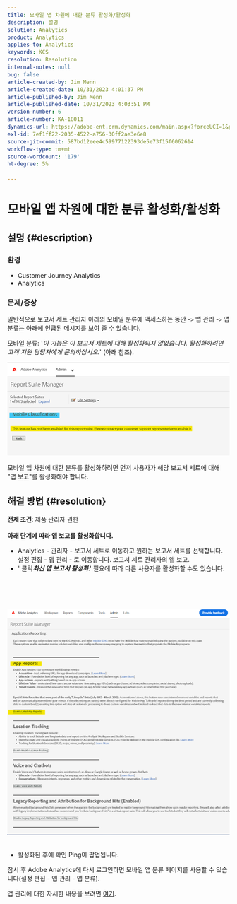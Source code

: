 ```yaml
---
title: 모바일 앱 차원에 대한 분류 활성화/활성화
description: 설명
solution: Analytics
product: Analytics
applies-to: Analytics
keywords: KCS
resolution: Resolution
internal-notes: null
bug: false
article-created-by: Jim Menn
article-created-date: 10/31/2023 4:01:37 PM
article-published-by: Jim Menn
article-published-date: 10/31/2023 4:03:51 PM
version-number: 6
article-number: KA-18011
dynamics-url: https://adobe-ent.crm.dynamics.com/main.aspx?forceUCI=1&pagetype=entityrecord&etn=knowledgearticle&id=29a4f7c0-0678-ee11-8179-6045bd006268
exl-id: 7ef1ff22-2035-4522-a756-30ff2ae3e6e8
source-git-commit: 587bd12eee4c59977122393de5e73f15f6062614
workflow-type: tm+mt
source-wordcount: '179'
ht-degree: 5%

---
```


# 모바일 앱 차원에 대한 분류 활성화/활성화

## 설명 {#description}


### <b>환경</b>

- Customer Journey Analytics
- Analytics




### <b>문제/증상</b>

일반적으로 보고서 세트 관리자 아래의 모바일 분류에 액세스하는 동안 -`>`  앱 관리 -`>`  앱 분류는 아래에 언급된 메시지를 보여 줄 수 있습니다.

모바일 분류: &#39;*이 기능은 이 보고서 세트에 대해 활성화되지 않았습니다. 활성화하려면 고객 지원 담당자에게 문의하십시오.*&#39; (아래 참조).

![](assets/___2aa4f7c0-0678-ee11-8179-6045bd006268___.png)

모바일 앱 차원에 대한 분류를 활성화하려면 먼저 사용자가 해당 보고서 세트에 대해 &quot;앱 보고&quot;를 활성화해야 합니다.


## 해결 방법 {#resolution}

<b>전제 조건</b>: 제품 관리자 권한<br><br><b>아래 단계에 따라 앱 보고를 활성화합니다.</b>
- Analytics - 관리자 - 보고서 세트로 이동하고 원하는 보고서 세트를 선택합니다. 설정 편집 - 앱 관리 - 로 이동합니다.<b> </b>보고서 세트 관리자의 앱 보고.
- &#39; 클릭&#x200B;<b>*최신 앱 보고서 활성화</b>*.&#39; 필요에 따라 다른 사용자를 활성화할 수도 있습니다.

<br><br> <br><br>![](assets/0ae3ca9c-b68f-ec11-b400-00224804a35d.png)
 
- 활성화된 후에 확인 Ping이 팝업됩니다.


잠시 후 Adobe Analytics에 다시 로그인하면 모바일 앱 분류 페이지를 사용할 수 있습니다(설정 편집 - 앱 관리 - 앱 분류).

앱 관리에 대한 자세한 내용을 보려면 [여기](https://experienceleague.adobe.com/docs/analytics/admin/admin-tools/manage-report-suites/edit-report-suite/app-management/app-reporting.html).
